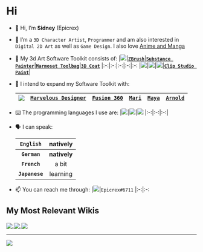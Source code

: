 # Hi
- 👋 Hi, I’m **Sidney** (Epicrex)
- 💜 I’m a `3D Character Artist`, `Programmer` and am also interested in `Digital 2D Art` as well as `Game Design`. I also love [Anime and Manga](https://myanimelist.net/profile/Epicrex_Sidney)
- 🧰 My 3d Art Software Toolkit consists of:
    |<a href="https://www.blender.org/features/"><img src="https://img.shields.io/static/v1?style=for-the-badge&message=Blender&color=F5792A&logo=Blender&logoColor=FFFFFF&label="/></a>|[**`ZBrush`**](https://pixologic.com/)|[**`Substance Painter`**](https://www.adobe.com/products/substance3d-painter.html)|[**`Marmoset Toolbag`**](https://marmoset.co/toolbag/)|[**`3D Coat`**](https://3dcoat.com/)
    |:-:|:-:|:-:|:-:|:-:
    |<a href="https://www.unrealengine.com/en-US/features"><img src="https://img.shields.io/static/v1?style=for-the-badge&message=Unreal+Engine&color=0E1128&logo=Unreal+Engine&logoColor=FFFFFF&label="/></a>|<a href="https://unity.com/"><img src="https://img.shields.io/static/v1?style=for-the-badge&message=Unity&color=222222&logo=Unity&logoColor=FFFFFF&label="/></a>|<a href="https://www.adobe.com/products/photoshop.html"><img src="https://img.shields.io/static/v1?style=for-the-badge&message=Adobe+Photoshop&color=31A8FF&logo=Adobe+Photoshop&logoColor=FFFFFF&label="/></a>|[**`Clip Studio Paint`**](https://www.clipstudio.net/)|

- 🧰 I intend to expand my Software Toolkit with:

    |<a href="https://www.cryengine.com/"><img src="https://img.shields.io/static/v1?style=for-the-badge&message=CRYENGINE&color=000000&logo=CRYENGINE&logoColor=FFFFFF&label="/></a>|[**`Marvelous Designer`**](https://www.marvelousdesigner.com/)|[**`Fusion 360`**](https://www.autodesk.com/products/fusion-360)|[**`Mari`**](https://www.foundry.com/products/mari)|[**`Maya`**](https://www.autodesk.com/products/maya)|[**`Arnold`**](https://arnoldrenderer.com/)
    |:-:|:-:|:-:|:-:|:-:|:-:
    

- ⌨️ The programming languages I use are:
  |<a href="https://www.python.org/"><img src="https://img.shields.io/badge/python-3670A0?style=for-the-badge&logo=python&logoColor=ffdd54"/></a>|<a href="https://www.java.com/en/"><img src="https://img.shields.io/badge/java-%23ED8B00.svg?style=for-the-badge&logo=java&logoColor=white"/></a>|<a href="https://learn.microsoft.com/en-us/dotnet/csharp/"><img src="https://img.shields.io/badge/c%23-%23239120.svg?style=for-the-badge&logo=c-sharp&logoColor=white"/></a>
  |:-:|:-:|:-:|
  
- 🗣️ I can speak:

    |**`English`**|**natively**
    |:-:|:-:
    |**`German`**|**natively**
    |**`French`**|a bit
    |**`Japanese`**|learning

- 📫 You can reach me through:
    |<a href="https://discord.com/"><img src="https://img.shields.io/static/v1?style=for-the-badge&message=Discord&color=5865F2&logo=Discord&logoColor=FFFFFF&label="/></a>|`Epicrex#6711`
    |:-:|:-:


## My Most Relevant Wikis

<a href="https://github.com/Epicrex/3DArtistsHandbook/wiki">
  <img align="center" src="https://github-readme-stats.vercel.app/api/pin/?username=Epicrex&repo=3dArtistsHandbook&theme=tokyonight" />
</a>
    
<a href="https://github.com/Epicrex/AnatomyForArtists/wiki">
  <img align="center" src="https://github-readme-stats.vercel.app/api/pin/?username=Epicrex&repo=AnatomyForArtists&theme=tokyonight" />
</a>

<a href="https://github.com/Epicrex/3DArtistsHandbookAddonEdition/wiki">
  <img align="center" src="https://github-readme-stats.vercel.app/api/pin/?username=Epicrex&repo=AnatomyForArtists&theme=tokyonight" />
</a>
    
 ---       
    
<a href="https://open.spotify.com/user/t7ym2qcd6hh1l1clqey6soo5b?si=4726a1f73537412b"><img src="https://img.shields.io/static/v1?style=for-the-badge&message=Spotify&color=1DB954&logo=Spotify&logoColor=FFFFFF&label="/>    
<!---
Epicrex/Epicrex is a ✨ special ✨ repository because its `README.md` (this file) appears on your GitHub profile.
You can click the Preview link to take a look at your changes.
--->
